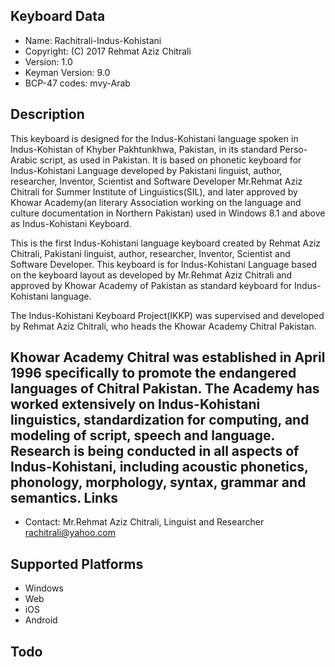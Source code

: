 Keyboard Data
-------------

* Name:           Rachitrali-Indus-Kohistani
* Copyright:      (C) 2017 Rehmat Aziz Chitrali
* Version:        1.0
* Keyman Version: 9.0
* BCP-47 codes:   mvy-Arab

Description
-----------

This keyboard is designed for the Indus-Kohistani language spoken in Indus-Kohistan of Khyber Pakhtunkhwa, Pakistan, in its standard Perso-Arabic script, as used in Pakistan. It is based on phonetic keyboard for Indus-Kohistani Language developed by Pakistani linguist, author, researcher, Inventor, Scientist and Software Developer Mr.Rehmat Aziz Chitrali for Summer Institute of Linguistics(SIL), and later approved by Khowar Academy(an literary Association working on the language and culture documentation in Northern Pakistan) used in Windows 8.1 and above as Indus-Kohistani Keyboard.

This is the first Indus-Kohistani language keyboard created by Rehmat Aziz Chitrali, Pakistani linguist, author, researcher, Inventor, Scientist and Software Developer. This keyboard is for Indus-Kohistani Language based on the keyboard layout as developed by Mr.Rehmat Aziz Chitrali and approved by Khowar Academy of Pakistan as standard keyboard for Indus-Kohistani language.

The Indus-Kohistani Keyboard Project(IKKP) was supervised and developed by Rehmat Aziz Chitrali, who heads the Khowar Academy Chitral Pakistan.

Khowar Academy Chitral was established in April 1996 specifically to promote the endangered languages of Chitral Pakistan. The Academy has worked extensively on Indus-Kohistani linguistics, standardization for computing, and modeling of script, speech and language. Research is being conducted in all aspects of Indus-Kohistani, including acoustic phonetics, phonology, morphology, syntax, grammar and semantics.
Links
-----

 * Contact: Mr.Rehmat Aziz Chitrali, Linguist and Researcher <rachitrali@yahoo.com>

Supported Platforms
-------------------
* Windows
* Web
* iOS
* Android

 
Todo
----

